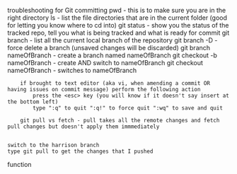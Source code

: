troubleshooting for Git
    committing 
        pwd - this is to make sure you are in the right directory
        ls - list the file directories that are in the current folder (good for letting you know where to cd into)
        git status - show you the status of the tracked repo, tell you what is being tracked and what is ready for commit
        git branch - list all the current local branch of the repository
        git branch -D - force delete a branch (unsaved changes will be discarded)
        git branch nameOfBranch - create a branch named nameOfBranch
        git checkout -b nameOfBranch - create AND switch to nameOfBranch
        git checkout nameOfBranch - switches to nameOfBranch

        if brought to text editor (aka vi, when amending a commit OR having issues on commit message) perform the following action
            press the <esc> key (you will know if it doesn't say insert at the bottom left)
            type ":q" to quit ":q!" to force quit ":wq" to save and quit

        git pull vs fetch - pull takes all the remote changes and fetch pull changes but doesn't apply them immmediately

    
    switch to the harrison branch
    type git pull to get the changes that I pushed

function 